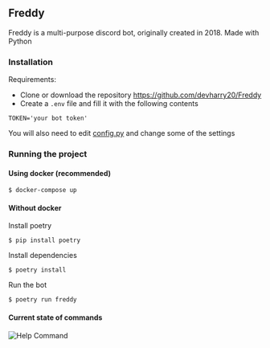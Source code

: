 ## Freddy
Freddy is a multi-purpose discord bot, originally created in 2018. Made with Python  

### Installation
Requirements:
- Clone or download the repository https://github.com/devharry20/Freddy
- Create a `.env` file and fill it with the following contents

```
TOKEN='your bot token'
```
You will also need to edit [config.py](https://github.com/devharry20/Freddy/blob/master/freddy/utils/config.py) and change some of the settings  

### Running the project
#### Using docker (recommended)
```
$ docker-compose up
```

#### Without docker
Install poetry
```
$ pip install poetry
```
Install dependencies
```
$ poetry install
```
Run the bot
```
$ poetry run freddy
```  
#### Current state of commands    
![Help Command](https://i.gyazo.com/ca496c38bf3efd3503cb7dd70edad72f.png)
